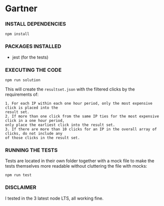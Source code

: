 # Gartner

### INSTALL DEPENDENCIES

```
npm install
```

### PACKAGES INSTALLED

- jest (for the tests)

### EXECUTING THE CODE

```
npm run solution
```

This will create the `resultset.json` with the filtered clicks by the requirements of:

    1. For each IP within each one hour period, only the most expensive click is placed into the 
    result set.
    2. If more than one click from the same IP ties for the most expensive click in a one hour period,
    only place the earliest click into the result set.
    3. If there are more than 10 clicks for an IP in the overall array of clicks, do not include any 
    of those clicks in the result set.

### RUNNING THE TESTS

Tests are located in their own folder together with a mock file to make the tests themselves more readable without cluttering the file with mocks:

```
npm run test
```


### DISCLAIMER

I tested in the 3 latest node LTS, all working fine.